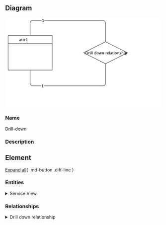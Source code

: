 
## Diagram

![Drill-down](../img/logicalerd_3oMOvgCLghZ_B18mG8_Wo.png)



### Name


Drill-down


### Description



## Element

[Expand all](#){ .md-button .diff-line }


### Entities


    

<details markdown=1>
<summary markdown="span">Service View</summary>

<table>
    <caption></caption>
    <thead>
        <tr>
            <th></th>
            <th></th>
        </tr>
    </thead>
    <tr>
        <td> <strong>Name</strong> </td>
        <td>Service View</td>
    </tr>
    <tr>
        <td> <strong>Description</strong> </td>
        <td></td>
    </tr>
    <tr>
        <td> <strong>Attributes</strong> </td>
        
        <td>
                
            </td>
        
    </tr>
</table>


</details>


    



### Relationships


    

<details markdown=1>
<summary markdown="span">Drill down relationship</summary>

<table>
    <caption></caption>
    <thead>
        <tr>
            <th></th>
            <th></th>
        </tr>
    </thead>
    <tr>
        <td> <strong>Name</strong> </td>
        <td>Drill down relationship</td>
    </tr>
    <tr>
        <td> <strong>Description</strong> </td>
        <td></td>
    </tr>
    <tr>
        <td> <strong>Attributes</strong> </td>
        
        <td>
                
                <div><strong>Parent Element Type,</strong>[String]</div>
                <div></div>
                
                <div><strong>Parent Element Name,</strong>[String]</div>
                <div></div>
                
            </td>
        
    </tr>
    <tr>
        <td> <strong>Relationship Connections</strong> </td>
        
        <td>
                
                <div><strong>1,</strong>[1]</div>
                <div>Service View</div>
                
                <div><strong>1,</strong>[1]</div>
                <div>Service View</div>
                
            </td>
        
    </tr>
</table>


</details>


    


